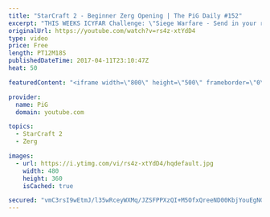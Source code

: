 ```yaml
---
title: "StarCraft 2 - Beginner Zerg Opening | The PiG Daily #152"
excerpt: "THIS WEEKS ICYFAR Challenge: \"Siege Warfare - Send in your replays with your best siege tactics. Some suggestions: tank-bunker push, a lurker nydus or a pylon-disruptor push. Gl!  Send submissions to eonblu95@gmail.com as attachment AND only ICYFAR as title! Latest submission is 24 hours before the show"
originalUrl: https://youtube.com/watch?v=rs4z-xtYdD4
type: video
price: Free
length: PT12M18S
publishedDateTime: 2017-04-11T23:10:47Z
heat: 50

featuredContent: "<iframe width=\"800\" height=\"500\" frameborder=\"0\" src=\"https://www.youtube.com/embed/rs4z-xtYdD4\" allow=\"accelerometer; autoplay; encrypted-media; gyroscope; picture-in-picture\" allowfullscreen></iframe>"

provider:
  name: PiG
  domain: youtube.com

topics:
  - StarCraft 2
  - Zerg

images:
  - url: https://i.ytimg.com/vi/rs4z-xtYdD4/hqdefault.jpg
    width: 480
    height: 360
    isCached: true

secured: "vmC3rsI9wEtmJ/l35wRceyWXMq/JZSFPPXzQI+M5OfxQreeND00KbjYouEgNGRSFtS2Hys8bHQ5hNM1rpnTlnbLNT5a8oNbpnWTpUYFEJbuXV2eRJtlHPm5PKkyZA54sbzlOA16sDF1AVRlasy+LHG2gK5jchVz1xcR5Mgix1wqnbRjEleabnClRiuw+SGGpOr/HhH6olrpsjR03+08OV5JQy1LMpC9GqT9UUcoVoDxEVJ9ncL5H6Z0HC/0QgeIj5dPsNYDT2HN/ke2LxWOxPn2XHpe27/xqp0+NwoiXHYgiigVnAKXHeNPfVD4QvImSgBA6yRzZIZEFp8r1UHf3mUlXbtvz6Pn2QYxDYHdWrV4plGuOUaVNX08p/8jJHJbHMGsl0yDieIpX0wn0gCzERjgBVKEAtXDLL5Z0f83H9JU=;UdBRPbLN1Ovo9eIfQzJ4Yg=="
---
```


